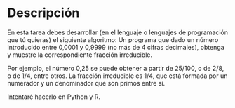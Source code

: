 # Descripción

En esta tarea debes desarrollar (en el lenguaje o lenguajes de programación que tú quieras) el siguiente algoritmo:
Un programa que dado un número introducido entre 0,0001 y 0,9999 (no más de 4 cifras decimales), obtenga y muestre la correspondiente fracción irreducible.

Por ejemplo, el número 0,25 se puede obtener a partir de 25/100, o de 2/8, o de 1/4, entre otros. La
fracción irreducible es 1/4, que está formada por un numerador y un denominador que son primos entre
sí.

Intentaré hacerlo en Python y R.